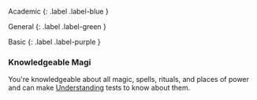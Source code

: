 Academic
{: .label .label-blue }

General
{: .label .label-green }

Basic
{: .label .label-purple }

### Knowledgeable Magi

You're knowledgeable about all magic, spells, rituals, and places of power and can make [Understanding](Game/Core/intelligence#Understanding) tests to know about them.
